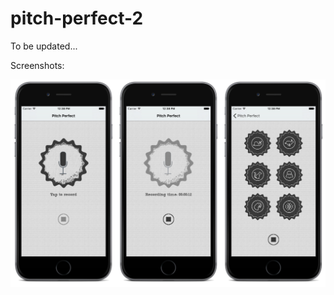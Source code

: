 # pitch-perfect-2
To be updated...

Screenshots:

![Initial](https://github.com/ajPT/pitch-perfect/blob/master/pitch-perfect.jpg)
